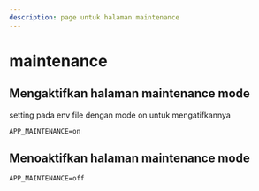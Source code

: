```yaml
---
description: page untuk halaman maintenance
---
```


# maintenance



## Mengaktifkan halaman maintenance mode

setting pada env file dengan mode on untuk mengatifkannya

```
APP_MAINTENANCE=on
```

## Menoaktifkan halaman maintenance mode

```
APP_MAINTENANCE=off
```
